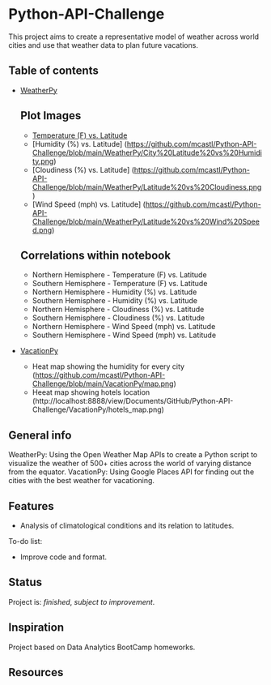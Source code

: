# Python-API-Challenge
 

This project aims to create a representative model of weather across world cities and use that weather data to plan future vacations. 

## Table of contents
* [WeatherPy](#https://github.com/mcastl/Python-API-Challenge/tree/main/WeatherPy)
	## Plot Images
	* [Temperature (F) vs. Latitude](https://github.com/mcastl/Python-API-Challenge/blob/main/WeatherPy/Latitude%20vs%20Temperature.png)
	* [Humidity (%) vs. Latitude] (https://github.com/mcastl/Python-API-Challenge/blob/main/WeatherPy/City%20Latitude%20vs%20Humidity.png)
	* [Cloudiness (%) vs. Latitude] (https://github.com/mcastl/Python-API-Challenge/blob/main/WeatherPy/Latitude%20vs%20Cloudiness.png)
	* [Wind Speed (mph) vs. Latitude] (https://github.com/mcastl/Python-API-Challenge/blob/main/WeatherPy/Latitude%20vs%20Wind%20Speed.png)
	
	## Correlations within notebook
	* Northern Hemisphere - Temperature (F) vs. Latitude
	* Southern Hemisphere - Temperature (F) vs. Latitude
	* Northern Hemisphere - Humidity (%) vs. Latitude
	* Southern Hemisphere - Humidity (%) vs. Latitude
	* Northern Hemisphere - Cloudiness (%) vs. Latitude
	* Southern Hemisphere - Cloudiness (%) vs. Latitude
	* Northern Hemisphere - Wind Speed (mph) vs. Latitude
	* Southern Hemisphere - Wind Speed (mph) vs. Latitude

* [VacationPy](https://github.com/mcastl/Python-API-Challenge/tree/main/VacationPy)
	* Heat map showing the humidity for every city (https://github.com/mcastl/Python-API-Challenge/blob/main/VacationPy/map.png)
	* Heeat map showing hotels location (http://localhost:8888/view/Documents/GitHub/Python-API-Challenge/VacationPy/hotels_map.png)

## General info
WeatherPy: Using the Open Weather Map APIs to create a Python script to visualize the weather of 500+ cities across the world of varying distance from the equator.
VacationPy: Using Google Places API for finding out the cities with the best weather for vacationing.

## Features
* Analysis of climatological conditions and its relation to latitudes.

To-do list:
* Improve code and format. 

## Status
Project is: _finished_, _subject to improvement_.

## Inspiration
Project based on Data Analytics BootCamp homeworks.

## Resources